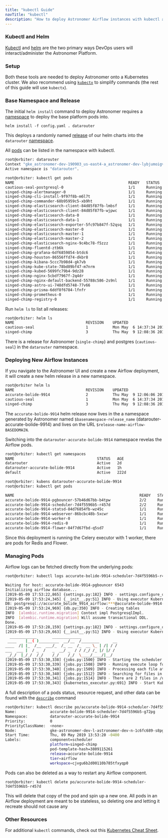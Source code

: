 ```yaml
---
title: "kubectl Guide"
navTitle: "kubectl"
description: "How to deploy Astronomer Airflow instances with kubectl and Helm."
---
```


### Kubectl and Helm

[Kubectl](https://kubernetes.io/docs/tasks/tools/install-kubectl/) and [helm](https://helm.sh/docs/using_helm/) are the two primary ways DevOps users will interact/administer the Astronomer Platform.

### Setup
Both these tools are needed to deploy Astronomer onto a Kubernetes cluster. We also recommend using [`kubectx`](https://github.com/ahmetb/kubectx) to simplify commands (the rest of this guide will use `kubectx`).

### Base Namespace and Release
The initial `helm install` command to deploy Astronomer requires a [namespace]() to deploy the base platform pods into.

```
helm install -f config.yaml . datarouter
```
This deploys a randomly named [release](https://helm.sh/docs/glossary/#release) of our helm charts into the `datarouter` [namespace](https://kubernetes.io/docs/concepts/overview/working-with-objects/namespaces/).

All [pods](https://kubernetesbyexample.com/pods/) can be listed in the namespace with kubectl.

```bash
root@orbiter: datarouter
Context "gke_astronomer-dev-190903_us-east4-a_astronomer-dev-lybjumoigv" modified.
Active namespace is "datarouter".

root@orbiter: kubectl get pods
NAME                                                   READY   STATUS    RESTARTS   AGE
cautious-seal-postgresql-0                             1/1     Running   0          2d
singed-chimp-alertmanager-0                            1/1     Running   0          1h
singed-chimp-cli-install-9f97f8b-m6l7t                 1/1     Running   0          1h
singed-chimp-commander-68b95959c5-xb9ht                1/1     Running   0          1h
singed-chimp-elasticsearch-client-84d85f87fb-lmbsf     1/1     Running   0          1h
singed-chimp-elasticsearch-client-84d85f87fb-wjpwc     1/1     Running   0          1h
singed-chimp-elasticsearch-data-0                      1/1     Running   0          1h
singed-chimp-elasticsearch-data-1                      1/1     Running   0          1h
singed-chimp-elasticsearch-exporter-5fc97b847f-52qsq   1/1     Running   0          1h
singed-chimp-elasticsearch-master-0                    1/1     Running   0          1h
singed-chimp-elasticsearch-master-1                    1/1     Running   0          1h
singed-chimp-elasticsearch-master-2                    1/1     Running   0          1h
singed-chimp-elasticsearch-nginx-9c4bc78-f5zzz         1/1     Running   0          1h
singed-chimp-fluentd-ztb6k                             1/1     Running   0          1h
singed-chimp-grafana-6df6859854-btdc6                  1/1     Running   0          1h
singed-chimp-houston-86556ffd74-dkbr8                  1/1     Running   0          1h
singed-chimp-kibana-5ccc7b98d4-gk7vb                   1/1     Running   0          1h
singed-chimp-kube-state-78bd89bf47-m7nrm               1/1     Running   0          1h
singed-chimp-kubed-5699fc79b4-9dz28                    1/1     Running   0          1h
singed-chimp-nginx-5cbdf7967f-2q4dr                    1/1     Running   0          1h
singed-chimp-nginx-default-backend-55788c586-2s9nl     1/1     Running   0          1h
singed-chimp-astro-ui-748dfd5748-77v66                 1/1     Running   0          1h
singed-chimp-prisma-6ddf8f6784-lfnfr                   1/1     Running   0          1h
singed-chimp-prometheus-0                              1/1     Running   0          1h
singed-chimp-registry-0                                1/1     Running   0          1h
```

Run `helm ls` to list all releases:

```bash
root@orbiter: helm ls
NAME                             	REVISION	UPDATED                 	STATUS  	CHART                   	NAMESPACE                             
cautious-seal                    	1       	Mon May  6 14:37:34 2019	DEPLOYED	postgresql-0.18.1       	datarouter                            
singed-chimp                     	3       	Thu May  9 12:08:36 2019	DEPLOYED	astronomer-0.8.2        	datarouter                         
```
There is a release for Astronomer (`single-chimp`) and postgres (`cautious-seal`) in the `datarouter` namespace.

### Deploying New Airflow Instances

If you navigate to the Astronomer UI and create a new Airflow deployment, it will create a new helm release in a new namespace.

```bash
root@orbiter helm ls
NAME                             	REVISION	UPDATED                 	STATUS  	CHART                   	NAMESPACE
accurate-bolide-9914             	2       	Thu May  9 12:06:06 2019	DEPLOYED	airflow-0.8.2           	datarouter-accurate-bolide-9914                              
cautious-seal                    	1       	Mon May  6 14:37:34 2019	DEPLOYED	postgresql-0.18.1       	datarouter                            
singed-chimp                     	3       	Thu May  9 12:08:36 2019	DEPLOYED	astronomer-0.8.2        	datarouter                         
```

The `accurate-bolide-9914` helm release now lives in the a namespace generated by Astronomer named `$basenamespace-release_name` (datarouter-accurate-bolide-9914) and lives on the URL `$release-name-airflow-BASEDOMAIN`.

Switching into the `datarouter-accurate-bolide-9914` namespace revelas the Airflow pods.

```bash
root@orbiter: kubectl get namespaces
NAME                                     STATUS   AGE
datarouter                               Active   2d
datarouter-accurate-bolide-9914          Active   1h
default                                  Active   222d

root@orbiter: kubens datarouter-accurate-bolide-9914
root@orbiter: kubectl get pods

NAME                                                        READY   STATUS    RESTARTS   AGE
accurate-bolide-9914-pgbouncer-57b46d67bb-b4tpw             2/2     Running   0          1h
accurate-bolide-9914-scheduler-7d4f5596b5-r457d             2/2     Running   0          1h
accurate-bolide-9914-statsd-84d76854fb-wz45c                1/1     Running   0          1h
accurate-bolide-9914-webserver-86bcbc48b-5xcwr              1/1     Running   0          1h
accurate-bolide-9914-worker-0                               1/1     Running   0          1m
accurate-bolide-9914-redis-0                                1/1     Running   0          1m
accurate-bolide-9914-flower-84f7d67fbd-q5sd7                1/1     Running   0          1m
```

Since this deployment is running the Celery executor with 1 worker, there are pods for Redis and Flower.

### Managing Pods

Airflow logs can be fetched directly from the underlying pods:

```bash
root@orbiter: kubectl logs accurate-bolide-9914-scheduler-7d4f5596b5-r457d

Waiting for host: accurate-bolide-9914-pgbouncer 6543
Initializing airflow database...
[2019-05-09 17:53:22,865] {settings.py:182} INFO - settings.configure_orm(): Using pool settings. pool_size=5, pool_recycle=1800, pid=18
[2019-05-09 17:53:24,345] {__init__.py:51} INFO - Using executor KubernetesExecutor
DB: postgresql://accurate_bolide_9914_airflow:***@accurate-bolide-9914-pgbouncer:6543/accurate-bolide-9914-metadata
[2019-05-09 17:53:24,969] {db.py:350} INFO - Creating tables
INFO  [alembic.runtime.migration] Context impl PostgresqlImpl.
INFO  [alembic.runtime.migration] Will assume transactional DDL.
Done.
[2019-05-09 17:53:28,159] {settings.py:182} INFO - settings.configure_orm(): Using pool settings. pool_size=5, pool_recycle=1800, pid=8
[2019-05-09 17:53:29,663] {__init__.py:51} INFO - Using executor KubernetesExecutor
  ____________       _____________
 ____    |__( )_________  __/__  /________      __
____  /| |_  /__  ___/_  /_ __  /_  __ \_ | /| / /
___  ___ |  / _  /   _  __/ _  / / /_/ /_ |/ |/ /
 _/_/  |_/_/  /_/    /_/    /_/  \____/____/|__/
[2019-05-09 17:53:30,338] {jobs.py:1500} INFO - Starting the scheduler
[2019-05-09 17:53:30,339] {jobs.py:1508} INFO - Running execute loop for -1 seconds
[2019-05-09 17:53:30,340] {jobs.py:1509} INFO - Processing each file at most -1 times
[2019-05-09 17:53:30,340] {jobs.py:1512} INFO - Searching for files in /usr/local/airflow/dags
[2019-05-09 17:53:30,341] {jobs.py:1514} INFO - There are 2 files in /usr/local/airflow/dags
[2019-05-09 17:53:30,343] {kubernetes_executor.py:691} INFO - Start Kubernetes executor
```
A full description of a pods status, resource request, and other data can be found with the [`describe`]() command



```bash
root@orbiter: kubectl describe po/accurate-bolide-9914-scheduler-7d4f5596b5-g72pg
Name:               accurate-bolide-9914-scheduler-7d4f5596b5-g72pg
Namespace:          datarouter-accurate-bolide-9914
Priority:           0
PriorityClassName:  <none>
Node:               gke-astronomer-dev-l-astronomer-dev-n-1c6fc689-s8pg/10.150.0.77
Start Time:         Thu, 09 May 2019 13:53:20 -0400
Labels:             component=scheduler
                    platform=singed-chimp
                    pod-template-hash=3809115261
                    release=accurate-bolide-9914
                    tier=airflow
                    workspace=cjvgu6b2d00110b785tfxyqp0

```

Pods can also be deleted as a way to restart any Airflow component.

```
root@orbiter: kubectl delete po/accurate-bolide-9914-scheduler-7d4f5596b5-r457d
```

This will delete that copy of the pod and spin up a new one. All pods in an Airflow deployment are meant to be stateless, so deleting one and letting it recreate should not cause any


### Other Resources

For additional `kubectl` commands, check out this [Kubernetes Cheat Sheet](https://kubernetes.io/docs/reference/kubectl/cheatsheet/).